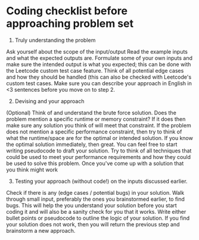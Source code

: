 # Coding checklist before approaching problem set

1. Truly understanding the problem

Ask yourself about the scope of the input/output
Read the example inputs and what the expected outputs are.
Formulate some of your own inputs and make sure the intended output is what you expected; this can be done with the Leetcode custom test case feature.
Think of all potential edge cases and how they should be handled (this can also be checked with Leetcode's custom test cases.
Make sure you can describe your approach in English in <3 sentences before you move on to step 2.

2. Devising and your approach

(Optional) Think of and understand the brute force solution.
Does the problem mention a specific runtime or memory constraint? If it does then make sure any solution you think of will meet that constraint.
If the problem does not mention a specific performance constraint, then try to think of what the runtime/space are for the optimal or intended solution.
If you know the optimal solution immediately, then great. You can feel free to start writing pseudocode to draft your solution.
Try to think of all techniques that could be used to meet your performance requirements and how they could be used to solve this problem.
Once you've come up with a solution that you think might work

3. Testing your approach (without code!) on the inputs discussed earlier.

Check if there is any (edge cases / potential bugs) in your solution.
Walk through small input, preferably the ones you brainstormed earlier, to find bugs. This will help the you understand your solution before you start coding it and will also be a sanity check for you that it works.
Write either bullet points or pseudocode to outline the logic of your solution.
If you find your solution does not work, then you will return the previous step and brainstorm a new approach.
